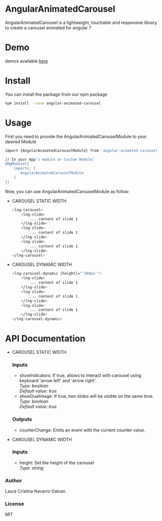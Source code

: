 # AngularAnimatedCarousel

AngularAnimatedCarousel is a lightweight, touchable and responsive library to create a carousel animated for angular 7

# Demo
demos available [here](https://angular-animated-carousel-demo.stackblitz.io)


# Install

You can install the package from our npm package
```bash
npm install --save angular-animated-carousel
```

# Usage

First you need to provide the AngularAnimatedCarouselModule to your desired Module

```bash
import {AngularAnimatedCarouselModule} from 'angular-animated-carousel';

// In your App's module or Custom Module:
@NgModule({
    imports: [
       AngularAnimatedCarouselModule
    ] 
})
```

Now, you can use AngularAnimatedCarouselModule as follow:

* CAROUSEL STATIC WIDTH

    ```bash
    <lng-carousel>
        <lng-slide>
            ... content of slide 1
        </lng-slide>
        <lng-slide>
            ... content of slide 1
        </lng-slide>
        <lng-slide>
            ... content of slide 1
        </lng-slide>
    </lng-carousel>
    ```
* CAROUSEL DYNAMIC WIDTH

    ```bash
    <lng-carousel-dynamic [height]="'380px'">
        <lng-slide>
            ... content of slide 1
        </lng-slide>
        <lng-slide>
            ... content of slide 1
        </lng-slide>
        <lng-slide>
            ... content of slide 1
        </lng-slide>
    </lng-carousel-dynamic>
    ```
# API Documentation

* CAROUSEL STATIC WIDTH
    ### Inputs
     * showIndicators: 
     If true, allows to interact with carousel using keyboard 'arrow left' and 'arrow right'.  
     _Type: boolean  
     Default value: true_
     * showDualImage: 
      If true, two slides will be visible on the same time.  
      _Type: boolean  
      Default value: true_
     
    ### Outputs 
    * counterChange: Emits an event with the current counter value. 
    
* CAROUSEL DYNAMIC WIDTH
    ### Inputs
     * height: Set the height of the carousel  
     _Type: string_


### Author 

Laura Cristina Navarro Galvan

### License
MIT
